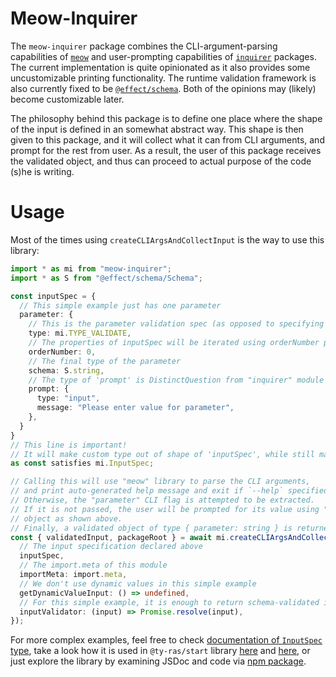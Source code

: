 # Meow-Inquirer
The `meow-inquirer` package combines the CLI-argument-parsing capabilities of [`meow`](https://www.npmjs.com/package/meow) and user-prompting capabilities of [`inquirer`](https://www.npmjs.com/package/inquirer) packages.
The current implementation is quite opinionated as it also provides some uncustomizable printing functionality.
The runtime validation framework is also currently fixed to be [`@effect/schema`](https://www.npmjs.com/package/@effect/schema).
Both of the opinions may (likely) become customizable later.

The philosophy behind this package is to define one place where the shape of the input is defined in an somewhat abstract way.
This shape is then given to this package, and it will collect what it can from CLI arguments, and prompt for the rest from user.
As a result, the user of this package receives the validated object, and thus can proceed to actual purpose of the code (s)he is writing.

# Usage
Most of the times using `createCLIArgsAndCollectInput` is the way to use this library:
```ts
import * as mi from "meow-inquirer";
import * as S from "@effect/schema/Schema";

const inputSpec = {
  // This simple example just has one parameter
  parameter: {
    // This is the parameter validation spec (as opposed to specifying message to be printed to user, see library docs for more info)
    type: mi.TYPE_VALIDATE,
    // The properties of inputSpec will be iterated using orderNumber provided here
    orderNumber: 0,
    // The final type of the parameter
    schema: S.string,
    // The type of 'prompt' is DistinctQuestion from "inquirer" module
    prompt: {
      type: "input",
      message: "Please enter value for parameter",
    },
  }
}
// This line is important!
// It will make custom type out of shape of 'inputSpec', while still making sure that it adhers to InputSpec of "meow-inquirer" library!
as const satisfies mi.InputSpec;

// Calling this will use "meow" library to parse the CLI arguments,
// and print auto-generated help message and exit if `--help` specified.
// Otherwise, the "parameter" CLI flag is attempted to be extracted.
// If it is not passed, the user will be prompted for its value using "prompt"
// object as shown above.
// Finally, a validated object of type { parameter: string } is returned, along with package root directory.
const { validatedInput, packageRoot } = await mi.createCLIArgsAndCollectInput({
  // The input specification declared above
  inputSpec,
  // The import.meta of this module
  importMeta: import.meta,
  // We don't use dynamic values in this simple example
  getDynamicValueInput: () => undefined,
  // For this simple example, it is enough to return schema-validated input as-is
  inputValidator: (input) => Promise.resolve(input),
});
```

For more complex examples, feel free to check [documentation of `InputSpec` type](./src/input-spec.ts), take a look how it is used in `@ty-ras/start` library [here](https://github.com/ty-ras/meta/blob/main/start/src/write/input-spec.mts) and [here](https://github.com/ty-ras/meta/blob/main/start/src/initialize/input-spec.mts), or just explore the library by examining JSDoc and code via [npm package](https://npmjs.com/package/meow-inquirer).